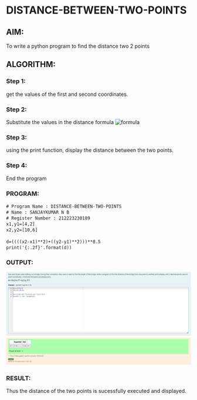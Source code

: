 # DISTANCE-BETWEEN-TWO-POINTS

## AIM:
To write a python program to find the distance two 2 points
## ALGORITHM:
### Step 1: 
get the values of the first and second coordinates. 
### Step 2: 
Substitute the values in the distance formula  ![formula](/formula.JPG)
### Step 3: 
using the print function, display the distance between the two points.
### Step 4: 
End the program
### PROGRAM:
```
# Program Name : DISTANCE-BETWEEN-TWO-POINTS
# Name : SANJAYKUMAR N B
# Register Number : 212223230189
x1,y1=[4,2]
x2,y2=[10,6]

d=((((x2-x1)**2)+((y2-y1)**2)))**0.5 
print('{:.2f}'.format(d))
```


### OUTPUT:
![alt text](<Screenshot 2024-04-09 071507.png>)
### RESULT:
Thus the distance of the two points is sucessfully executed and displayed.
